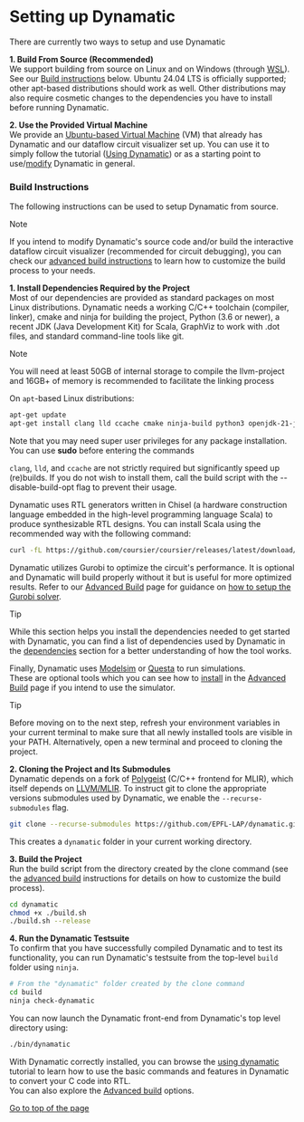 # Setting up Dynamatic

There are currently two ways to setup and use Dynamatic

**1. Build From Source (Recommended)**  
We support building from source on Linux and on Windows (through [WSL](https://learn.microsoft.com/en-us/windows/wsl/install)). See our [Build instructions](#build-instructions) below. Ubuntu 24.04 LTS is officially supported; other apt-based distributions should work as well. Other distributions may also require cosmetic changes to the dependencies you have to install before running Dynamatic.

**2. Use the Provided Virtual Machine**  
We provide an [Ubuntu-based Virtual Machine](./VMSetup.md) (VM) that already has Dynamatic and our dataflow circuit visualizer set up. You can use it to simply follow the tutorial ([Using Dynamatic](../GettingStarted/Tutorials/Introduction/UsingDynamatic.md)) or as a starting point to use/[modify](../DeveloperGuide/IntroductoryMaterial/Tutorials/CreatingPasses/CreatingPassesTutorial.md) Dynamatic in general.  

### Build Instructions
The following instructions can be used to setup Dynamatic from source.  
> [!NOTE]
> If you intend to modify Dynamatic's source code and/or build the interactive dataflow circuit visualizer (recommended for circuit debugging), you can check our [advanced build instructions](../UserGuide/AdvancedBuild.md#3-building) to learn how to customize the build process to your needs.

**1. Install Dependencies Required by the Project**  
Most of our dependencies are provided as standard packages on most Linux distributions. Dynamatic needs a working C/C++ toolchain (compiler, linker), cmake and ninja for building the project, Python (3.6 or newer), a recent JDK (Java Development Kit) for Scala, GraphViz to work with .dot files, and standard command-line tools like git.
> [!NOTE]  
> You will need at least 50GB of internal storage to compile the llvm-project and 16GB+ of memory is recommended to facilitate the linking process

On `apt`-based Linux distributions:
```sh
apt-get update
apt-get install clang lld ccache cmake ninja-build python3 openjdk-21-jdk graphviz git curl gzip libreadline-dev libboost-all-dev coinor-libcbc-dev
```
Note that you may need super user privileges for any package installation. You can use **sudo** before entering the commands

`clang`, `lld`, and `ccache` are not strictly required but significantly speed up (re)builds. If you do not wish to install them, call the build script with the --disable-build-opt flag to prevent their usage.

Dynamatic uses RTL generators written in Chisel (a hardware construction language embedded in the high-level programming language Scala) to produce synthesizable RTL designs. You can install Scala using the recommended way with the following command:
```sh
curl -fL https://github.com/coursier/coursier/releases/latest/download/cs-x86_64-pc-linux.gz | gzip -d > cs && chmod +x cs && ./cs setup
```

Dynamatic utilizes Gurobi to optimize the circuit's performance. It is optional and Dynamatic will build properly without it but is useful for more optimized results. Refer to our [Advanced Build](../UserGuide/AdvancedBuild.md) page for guidance on [how to setup the Gurobi solver](../UserGuide/AdvancedBuild.md#1-gurobi).

> [!TIP]
> While this section helps you install the dependencies needed to get started with Dynamatic, you can find a list of dependencies used by Dynamatic in the [dependencies](../UserGuide/Dependencies.md) section for a better understanding of how the tool works.

Finally, Dynamatic uses [Modelsim](https://www.intel.com/content/www/us/en/software-kit/750666/modelsim-intel-fpgas-standard-edition-software-version-20-1-1.html) or [Questa](https://www.intel.com/content/www/us/en/software-kit/849791/questa-intel-fpgas-standard-edition-software-version-24-1.html) to run simulations.  
These are optional tools which you can see how to [install](../UserGuide/AdvancedBuild.md#6-modelsimquesta-installation) in the [Advanced Build](../UserGuide/AdvancedBuild.md#6-modelsimquesta-installation) page if you intend to use the simulator.  

> [!TIP]  
> Before moving on to the next step, refresh your environment variables in your current terminal to make sure that all newly installed tools are visible in your PATH. Alternatively, open a new terminal and proceed to cloning the project.

**2. Cloning the Project and Its Submodules**  
Dynamatic depends on a fork of [Polygeist](https://github.com/EPFL-LAP/Polygeist) (C/C++ frontend for MLIR), which itself depends on [LLVM/MLIR](https://github.com/llvm/llvm-project). To instruct git to clone the appropriate versions submodules used by Dynamatic, we enable the `--recurse-submodules` flag.  
```sh
git clone --recurse-submodules https://github.com/EPFL-LAP/dynamatic.git
```
This creates a `dynamatic` folder in your current working directory.

**3. Build the Project**  
Run the build script from the directory created by the clone command (see the [advanced build](../UserGuide/AdvancedBuild.md#3-building) instructions for details on how to customize the build process).
```sh
cd dynamatic
chmod +x ./build.sh
./build.sh --release
```

**4. Run the Dynamatic Testsuite**  
To confirm that you have successfully compiled Dynamatic and to test its functionality, you can run Dynamatic's testsuite from the top-level `build` folder using `ninja`.
```sh
# From the "dynamatic" folder created by the clone command
cd build
ninja check-dynamatic
```

You can now launch the Dynamatic front-end from Dynamatic's top level directory using:
```sh
./bin/dynamatic
```
With Dynamatic correctly installed, you can browse the [using dynamatic](../GettingStarted/Tutorials/Introduction/Introduction.md) tutorial to learn how to use the basic commands and features in Dynamatic to convert your C code into RTL.  
You can also explore the [Advanced build](../UserGuide/AdvancedBuild.md) options.

[Go to top of the page](#setting-up-dynamatic)
